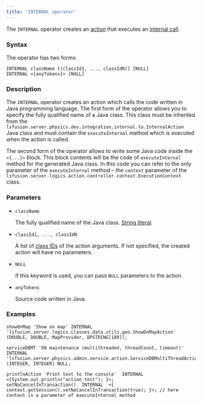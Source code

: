 ```yaml
---
title: 'INTERNAL operator'
---
```


The `INTERNAL` operator creates an [action](Actions.md) that executes an [internal call](Internal_call_INTERNAL_.md).

### Syntax

The operator has two forms:

    INTERNAL className [(classId1, ..., classIdN)] [NULL]
    INTERNAL <{anyTokens}> [NULL]

### Description

The `INTERNAL` operator creates an action which calls the code written in Java programming language. The first form of the operator allows you to specify the fully qualified name of a Java class. This class must be inherited from the `lsfusion.server.physics.dev.integration.internal.to.InternalAction` Java class and must contain the `executeInternal` method which is executed when the action is called.

The second form of the operator allows to write some Java code inside the `<{...}>` block. This block contents will be the code of `executeInternal` method for the generated Java class. In this code you can refer to the only parameter of the `executeInternal` method – the `context` parameter of the `lsfusion.server.logics.action.controller.context.ExecutionContext` class.

### Parameters

- `className`

    The fully qualified name of the Java class. [String literal](Literals.md#strliteral-broken).

- `classId1, ..., classIdN`

    A list of [class IDs](IDs.md#classid-broken) of the action arguments. If not specified, the created action will have no parameters.

- `NULL`

    If this keyword is used, you can pass `NULL` parameters to the action.

- `anyTokens`

    Source code written in Java. 

### Examples

```lsf
showOnMap 'Show on map' INTERNAL 'lsfusion.server.logics.classes.data.utils.geo.ShowOnMapAction' (DOUBLE, DOUBLE, MapProvider, BPSTRING[100]);

serviceDBMT 'DB maintenance (multithreaded, threadCount, timeout)' INTERNAL 'lsfusion.server.physics.admin.service.action.ServiceDBMultiThreadAction' (INTEGER, INTEGER) NULL;

printlnAction 'Print text to the console'  INTERNAL  <{System.out.println("action test"); }>;
setNoCancelInTransaction()  INTERNAL  <{ context.getSession().setNoCancelInTransaction(true); }>; // here context is a parameter of executeInternal method
```
